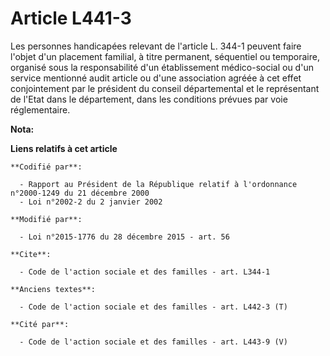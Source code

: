 # Article L441-3

Les personnes handicapées relevant de l'article L. 344-1 peuvent faire l'objet d'un placement familial, à titre permanent,
séquentiel ou temporaire, organisé sous la responsabilité d'un établissement médico-social ou d'un service mentionné audit
article ou d'une association agréée à cet effet conjointement par le président du conseil départemental et le représentant de
l'Etat dans le département, dans les conditions prévues par voie réglementaire.

**Nota:**



**Liens relatifs à cet article**

	**Codifié par**:

	  - Rapport au Président de la République relatif à l'ordonnance n°2000-1249 du 21 décembre 2000
	  - Loi n°2002-2 du 2 janvier 2002

	**Modifié par**:

	  - Loi n°2015-1776 du 28 décembre 2015 - art. 56

	**Cite**:

	  - Code de l'action sociale et des familles - art. L344-1

	**Anciens textes**:

	  - Code de l'action sociale et des familles - art. L442-3 (T)

	**Cité par**:

	  - Code de l'action sociale et des familles - art. L443-9 (V)
